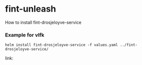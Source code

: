 # fint-unleash

How to install fint-drosjeloyve-service

### Example for vlfk
`helm install fint-drosjeloyve-service -f values.yaml ../fint-drosjeloyve-service/`

link: 